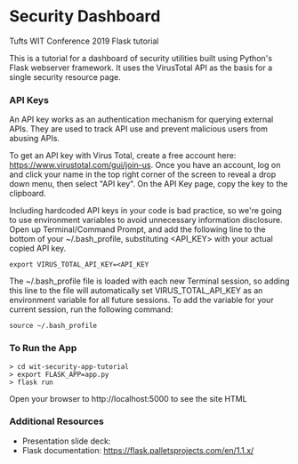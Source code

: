Security Dashboard
==================

Tufts WIT Conference 2019 Flask tutorial

This is a tutorial for a dashboard of security utilities built using Python's Flask webserver framework. It uses the VirusTotal API as the basis for a single security resource page. 

### API Keys

An API key works as an authentication mechanism for querying external APIs. They are used to track API use and prevent malicious users from abusing APIs.

To get an API key with Virus Total, create a free account here: https://www.virustotal.com/gui/join-us. Once you have an account, log on and click your name in the top right corner of the screen to reveal a drop down menu, then select "API key". On the API Key page, copy the key to the clipboard. 

Including hardcoded API keys in your code is bad practice, so we're going to use environment variables to avoid unnecessary information disclosure. Open up Terminal/Command Prompt, and add the following line to the bottom of your ~/.bash_profile, substituting <API_KEY> with your actual copied API key. 

```export VIRUS_TOTAL_API_KEY=<API_KEY```

The ~/.bash_profile file is loaded with each new Terminal session, so adding this line to the file will automatically set VIRUS_TOTAL_API_KEY as an environment variable for all future sessions.  To add the variable for your current session, run the following command: 

```source ~/.bash_profile```


### To Run the App
```
> cd wit-security-app-tutorial
> export FLASK_APP=app.py
> flask run
```

Open your browser to http://localhost:5000 to see the site HTML

### Additional Resources
* Presentation slide deck:
* Flask documentation: https://flask.palletsprojects.com/en/1.1.x/ 
